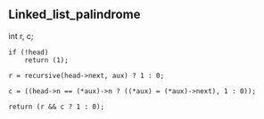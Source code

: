 ## Linked_list_palindrome

int r, c;
    
    if (!head)
		return (1);
		
    r = recursive(head->next, aux) ? 1 : 0;
		
	c = ((head->n == (*aux)->n ? ((*aux) = (*aux)->next), 1 : 0));
		
	return (r && c ? 1 : 0);
